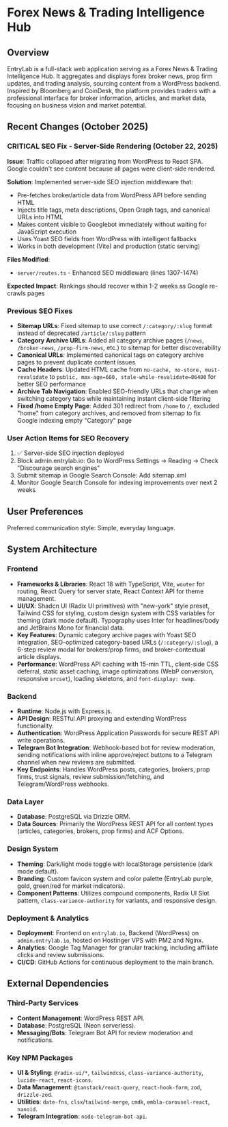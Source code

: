 # Forex News & Trading Intelligence Hub

## Overview
EntryLab is a full-stack web application serving as a Forex News & Trading Intelligence Hub. It aggregates and displays forex broker news, prop firm updates, and trading analysis, sourcing content from a WordPress backend. Inspired by Bloomberg and CoinDesk, the platform provides traders with a professional interface for broker information, articles, and market data, focusing on business vision and market potential.

## Recent Changes (October 2025)

### CRITICAL SEO Fix - Server-Side Rendering (October 22, 2025)
**Issue**: Traffic collapsed after migrating from WordPress to React SPA. Google couldn't see content because all pages were client-side rendered.

**Solution**: Implemented server-side SEO injection middleware that:
- Pre-fetches broker/article data from WordPress API before sending HTML
- Injects title tags, meta descriptions, Open Graph tags, and canonical URLs into HTML
- Makes content visible to Googlebot immediately without waiting for JavaScript execution
- Uses Yoast SEO fields from WordPress with intelligent fallbacks
- Works in both development (Vite) and production (static serving)

**Files Modified**: 
- `server/routes.ts` - Enhanced SEO middleware (lines 1307-1474)

**Expected Impact**: Rankings should recover within 1-2 weeks as Google re-crawls pages

### Previous SEO Fixes
- **Sitemap URLs**: Fixed sitemap to use correct `/:category/:slug` format instead of deprecated `/article/:slug` pattern
- **Category Archive URLs**: Added all category archive pages (`/news`, `/broker-news`, `/prop-firm-news`, etc.) to sitemap for better discoverability
- **Canonical URLs**: Implemented canonical tags on category archive pages to prevent duplicate content issues
- **Cache Headers**: Updated HTML cache from `no-cache, no-store, must-revalidate` to `public, max-age=600, stale-while-revalidate=86400` for better SEO performance
- **Archive Tab Navigation**: Enabled SEO-friendly URLs that change when switching category tabs while maintaining instant client-side filtering
- **Fixed /home Empty Page**: Added 301 redirect from `/home` to `/`, excluded "home" from category archives, and removed from sitemap to fix Google indexing empty "Category" page

### User Action Items for SEO Recovery
1. ✅ Server-side SEO injection deployed
2. Block admin.entrylab.io: Go to WordPress Settings → Reading → Check "Discourage search engines"
3. Submit sitemap in Google Search Console: Add sitemap.xml
4. Monitor Google Search Console for indexing improvements over next 2 weeks

## User Preferences
Preferred communication style: Simple, everyday language.

## System Architecture

### Frontend
-   **Frameworks & Libraries**: React 18 with TypeScript, Vite, `wouter` for routing, React Query for server state, React Context API for theme management.
-   **UI/UX**: Shadcn UI (Radix UI primitives) with "new-york" style preset, Tailwind CSS for styling, custom design system with CSS variables for theming (dark mode default). Typography uses Inter for headlines/body and JetBrains Mono for financial data.
-   **Key Features**: Dynamic category archive pages with Yoast SEO integration, SEO-optimized category-based URLs (`/:category/:slug`), a 6-step review modal for brokers/prop firms, and broker-contextual article displays.
-   **Performance**: WordPress API caching with 15-min TTL, client-side CSS deferral, static asset caching, image optimizations (WebP conversion, responsive `srcset`), loading skeletons, and `font-display: swap`.

### Backend
-   **Runtime**: Node.js with Express.js.
-   **API Design**: RESTful API proxying and extending WordPress functionality.
-   **Authentication**: WordPress Application Passwords for secure REST API write operations.
-   **Telegram Bot Integration**: Webhook-based bot for review moderation, sending notifications with inline approve/reject buttons to a Telegram channel when new reviews are submitted.
-   **Key Endpoints**: Handles WordPress posts, categories, brokers, prop firms, trust signals, review submission/fetching, and Telegram/WordPress webhooks.

### Data Layer
-   **Database**: PostgreSQL via Drizzle ORM.
-   **Data Sources**: Primarily the WordPress REST API for all content types (articles, categories, brokers, prop firms) and ACF Options.

### Design System
-   **Theming**: Dark/light mode toggle with localStorage persistence (dark mode default).
-   **Branding**: Custom favicon system and color palette (EntryLab purple, gold, green/red for market indicators).
-   **Component Patterns**: Utilizes compound components, Radix UI Slot pattern, `class-variance-authority` for variants, and responsive design.

### Deployment & Analytics
-   **Deployment**: Frontend on `entrylab.io`, Backend (WordPress) on `admin.entrylab.io`, hosted on Hostinger VPS with PM2 and Nginx.
-   **Analytics**: Google Tag Manager for granular tracking, including affiliate clicks and review submissions.
-   **CI/CD**: GitHub Actions for continuous deployment to the main branch.

## External Dependencies

### Third-Party Services
-   **Content Management**: WordPress REST API.
-   **Database**: PostgreSQL (Neon serverless).
-   **Messaging/Bots**: Telegram Bot API for review moderation and notifications.

### Key NPM Packages
-   **UI & Styling**: `@radix-ui/*`, `tailwindcss`, `class-variance-authority`, `lucide-react`, `react-icons`.
-   **Data Management**: `@tanstack/react-query`, `react-hook-form`, `zod`, `drizzle-zod`.
-   **Utilities**: `date-fns`, `clsx`/`tailwind-merge`, `cmdk`, `embla-carousel-react`, `nanoid`.
-   **Telegram Integration**: `node-telegram-bot-api`.